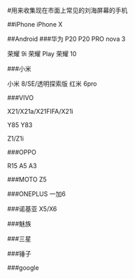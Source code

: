 #用来收集现在市面上常见的刘海屏幕的手机

##iPhone
iPhone X

##Android
###华为
P20
P20 PRO
nova 3

荣耀 9i
荣耀 Play
荣耀 10

###小米

小米 8/SE/透明探索版
红米 6pro

###VIVO

X21/X21a/X21FIFA/X21i

Y85
Y83

Z1/Z1i

###OPPO

R15
A5
A3

###MOTO
Z5

###ONEPLUS
一加6

###诺基亚
X5/X6

###魅族

###三星

###锤子

###google


